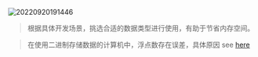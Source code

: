 
![20220920191446](https://aliyun-oss-lpj.oss-cn-qingdao.aliyuncs.com/images/by-clipboard/20220920191446.png)

> 根据具体开发场景，挑选合适的数据类型进行使用，有助于节省内存空间。

> 在使用二进制存储数据的计算机中，浮点数存在误差，具体原因 see [here](https://liupj.top/2021/08/31/01)

